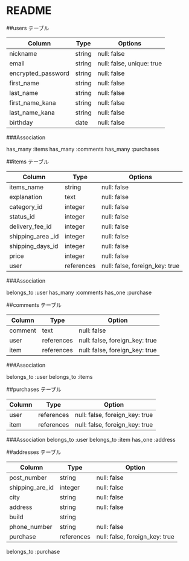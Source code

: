 # README

##users テーブル

| Column             | Type   | Options     |
| ------------------ | ------ | ----------- |
| nickname           | string | null: false |
| email              | string | null: false, unique: true |
| encrypted_password | string | null: false |
| first_name         | string | null: false |
| last_name          | string | null: false |
| first_name_kana    | string | null: false |
| last_name_kana     | string | null: false |
| birthday           | date   | null: false |

###Association

has_many :items
has_many :comments
has_many :purchases

##items テーブル

| Column              | Type      | Options     |
| ------------------- | --------- | ----------- |
| items_name          | string    | null: false |
| explanation         | text      | null: false |
| category_id         | integer   | null: false |
| status_id           | integer   | null: false |
| delivery_fee_id     | integer   | null: false |
| shipping_area _id   | integer   | null: false |
| shipping_days_id    | integer   | null: false |     
| price               | integer   | null: false |
| user                |references | null: false, foreign_key: true |

###Association

belongs_to :user
has_many :comments
has_one :purchase

##comments テーブル

| Column             | Type   | Option       |
|------------------- | ------ | -------------|
| comment            | text   | null: false  |
| user                |references | null: false, foreign_key: true |
| item                |references | null: false, foreign_key: true |

###Association

belongs_to :user
belongs_to :items

##purchases テーブル

| Column             | Type        | Option       |
|------------------- | ------      | -------------|
| user               | references  | null: false, foreign_key: true   |
| item               | references  | null: false, foreign_key: true   |

###Association
belongs_to :user
belongs_to :item
has_one :address

##addresses テーブル

| Column             | Type    | Option       |
|------------------- | ------- | -------------|
| post_number        | string  | null: false  |
| shipping_are_id    | integer | null: false  |
| city               | string  | null: false  |
| address            | string  | null: false  |
| build              | string  |              |
| phone_number       | string  | null: false  |
| purchase           | references  | null: false, foreign_key: true   |

belongs_to :purchase